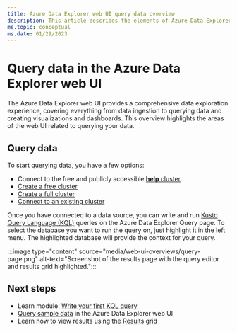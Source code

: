 ```yaml
---
title: Azure Data Explorer web UI query data overview
description: This article describes the elements of Azure Data Explorer web UI related to querying data.
ms.topic: conceptual
ms.date: 01/29/2023
---
```


# Query data in the Azure Data Explorer web UI

The Azure Data Explorer web UI provides a comprehensive data exploration experience, covering everything from data ingestion to querying data and creating visualizations and dashboards. This overview highlights the areas of the web UI related to querying your data.

## Query data

To start querying data, you have a few options:

* Connect to the free and publicly accessible [**help** cluster](https://dataexplorer.azure.com/clusters/help/)
* [Create a free cluster](start-for-free-web-ui.md)
* [Create a full cluster](create-cluster-database-portal.md)
* [Connect to an existing cluster](web-query-data.md#add-clusters)

Once you have connected to a data source, you can write and run [Kusto Query Language (KQL)](kusto/query/index.md) queries on the Azure Data Explorer Query page. To select the database you want to run the query on, just highlight it in the left menu. The highlighted database will provide the context for your query.

:::image type="content" source="media/web-ui-overviews/query-page.png" alt-text="Screenshot of the results page with the query editor and results grid highlighted.":::

## Next steps

* Learn module: [Write your first KQL query](/training/modules/write-first-query-kusto-query-language/)
* [Query sample data](web-ui-samples-query.md) in the Azure Data Explorer web UI
* Learn how to view results using the [Results grid](web-results-grid.md)

